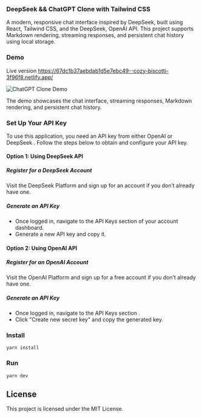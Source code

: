### DeepSeek && ChatGPT Clone with Tailwind CSS
A modern, responsive chat interface inspired by DeepSeek, built using React, Tailwind CSS, and the DeepSeek, OpenAI API. This project supports Markdown rendering, streaming responses, and persistent chat history using local storage.
### Demo

Live version https://67dc1b37aebdab1d5e7ebc49--cozy-biscotti-3f96f8.netlify.app/

![ChatGPT Clone Demo](https://raw.githubusercontent.com/ngnclht1102/deepseek-chat-ui/main/demo/demo.gif)

The demo showcases the chat interface, streaming responses, Markdown rendering, and persistent chat history.

### Set Up Your API Key
To use this application, you need an API key from either OpenAI or DeepSeek . Follow the steps below to obtain and configure your API key.

#### Option 1: Using DeepSeek API
##### Register for a DeepSeek Account
Visit the DeepSeek Platform and sign up for an account if you don’t already have one.
##### Generate an API Key
* Once logged in, navigate to the API Keys section of your account dashboard.
* Generate a new API key and copy it.

#### Option 2: Using OpenAI API
##### Register for an OpenAI Account
Visit the OpenAI Platform and sign up for a free account if you don’t already have one.
##### Generate an API Key
* Once logged in, navigate to the API Keys section .
* Click "Create new secret key" and copy the generated key.



### Install
```
yarn install
```

### Run

```
yarn dev
```


## License

This project is licensed under the MIT License.
